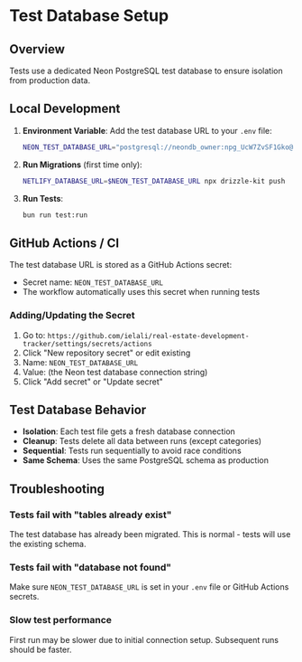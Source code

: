 # Test Database Setup

## Overview

Tests use a dedicated Neon PostgreSQL test database to ensure isolation from production data.

## Local Development

1. **Environment Variable**: Add the test database URL to your `.env` file:

   ```bash
   NEON_TEST_DATABASE_URL="postgresql://neondb_owner:npg_UcW7ZvSF1Gko@ep-purple-heart-aet8dac5-pooler.c-2.us-east-2.aws.neon.tech/neondb?sslmode=require&channel_binding=require"
   ```

2. **Run Migrations** (first time only):

   ```bash
   NETLIFY_DATABASE_URL=$NEON_TEST_DATABASE_URL npx drizzle-kit push
   ```

3. **Run Tests**:
   ```bash
   bun run test:run
   ```

## GitHub Actions / CI

The test database URL is stored as a GitHub Actions secret:

- Secret name: `NEON_TEST_DATABASE_URL`
- The workflow automatically uses this secret when running tests

### Adding/Updating the Secret

1. Go to: `https://github.com/ielali/real-estate-development-tracker/settings/secrets/actions`
2. Click "New repository secret" or edit existing
3. Name: `NEON_TEST_DATABASE_URL`
4. Value: (the Neon test database connection string)
5. Click "Add secret" or "Update secret"

## Test Database Behavior

- **Isolation**: Each test file gets a fresh database connection
- **Cleanup**: Tests delete all data between runs (except categories)
- **Sequential**: Tests run sequentially to avoid race conditions
- **Same Schema**: Uses the same PostgreSQL schema as production

## Troubleshooting

### Tests fail with "tables already exist"

The test database has already been migrated. This is normal - tests will use the existing schema.

### Tests fail with "database not found"

Make sure `NEON_TEST_DATABASE_URL` is set in your `.env` file or GitHub Actions secrets.

### Slow test performance

First run may be slower due to initial connection setup. Subsequent runs should be faster.
